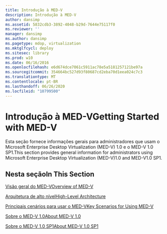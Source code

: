 ```yaml
---
title: Introdução à MED-V
description: Introdução à MED-V
author: dansimp
ms.assetid: 5832cdb3-3892-4048-b29d-7644e75117f0
ms.reviewer: ''
manager: dansimp
ms.author: dansimp
ms.pagetype: mdop, virtualization
ms.mktglfcycl: deploy
ms.sitesec: library
ms.prod: w10
ms.date: 06/16/2016
ms.openlocfilehash: e6d674dce7061c5911ac78e5a5181257121be97a
ms.sourcegitcommit: 354664bc527d93f80687cd2eba70d1eea024c7c3
ms.translationtype: MT
ms.contentlocale: pt-BR
ms.lasthandoff: 06/26/2020
ms.locfileid: "10799500"
---
```

# <span data-ttu-id="31432-103">Introdução à MED-V</span><span class="sxs-lookup"><span data-stu-id="31432-103">Getting Started with MED-V</span></span>


<span data-ttu-id="31432-104">Esta seção fornece informações gerais para administradores que usam o Microsoft Enterprise Desktop Virtualization (MED-V) 1.0 e o MED-V 1.0 SP1.</span><span class="sxs-lookup"><span data-stu-id="31432-104">This section provides general information for administrators using Microsoft Enterprise Desktop Virtualization (MED-V)1.0 and MED-V1.0 SP1.</span></span>

## <span data-ttu-id="31432-105">Nesta seção</span><span class="sxs-lookup"><span data-stu-id="31432-105">In This Section</span></span>


<a href="" id="overview-of-med-v"></a>[<span data-ttu-id="31432-106">Visão geral do MED-V</span><span class="sxs-lookup"><span data-stu-id="31432-106">Overview of MED-V</span></span>](overview-of-med-v.md)  

<a href="" id="high-level-architecture"></a>[<span data-ttu-id="31432-107">Arquitetura de alto nível</span><span class="sxs-lookup"><span data-stu-id="31432-107">High-Level Architecture</span></span>](high-level-architecturemedv.md)  

<a href="" id="key-scenarios-for-using-med-v"></a>[<span data-ttu-id="31432-108">Principais cenários para usar o MED-V</span><span class="sxs-lookup"><span data-stu-id="31432-108">Key Scenarios for Using MED-V</span></span>](key-scenarios-for-using-med-v.md)  

<a href="" id="about-med-v-1-0"></a>[<span data-ttu-id="31432-109">Sobre o MED-V 1.0</span><span class="sxs-lookup"><span data-stu-id="31432-109">About MED-V 1.0</span></span>](about-med-v-10.md)  

<a href="" id="about-med-v-1-0-sp1"></a>[<span data-ttu-id="31432-110">Sobre o MED-V 1.0 SP1</span><span class="sxs-lookup"><span data-stu-id="31432-110">About MED-V 1.0 SP1</span></span>](about-med-v-10-sp1.md)  

 

 





